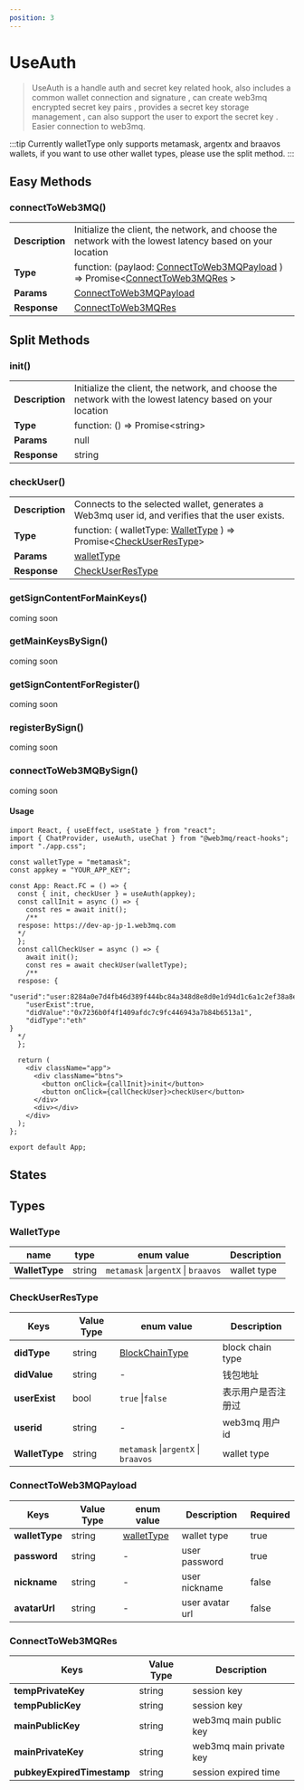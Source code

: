 ```yaml
---
position: 3
---
```


# UseAuth

> UseAuth is a handle auth and secret key related hook, also includes a common wallet connection and signature , can create web3mq encrypted secret key pairs , provides a secret key storage management , can also support the user to export the secret key . Easier connection to web3mq.

:::tip
Currently walletType only supports metamask, argentx and braavos wallets, if you want to use other wallet types, please use the split method.
:::

## Easy Methods

### connectToWeb3MQ()

|                 |                                                                                                                                                                                                   |
| --------------- | ------------------------------------------------------------------------------------------------------------------------------------------------------------------------------------------------- |
| **Description** | Initialize the client, the network, and choose the network with the lowest latency based on your location                                                                                         |
| **Type**        | function: (paylaod: [ConnectToWeb3MQPayload](/docs/Web3MQ-SDK/ReactHooks/auth/#connecttoweb3mqpayload) ) => Promise<[ConnectToWeb3MQRes](/docs/Web3MQ-SDK/ReactHooks/auth/#connecttoweb3mqres) \> |
| **Params**      | [ConnectToWeb3MQPayload](/docs/Web3MQ-SDK/ReactHooks/auth/#connecttoweb3mqpayload)                                                                                                                |
| **Response**    | [ConnectToWeb3MQRes](/docs/Web3MQ-SDK/ReactHooks/auth/#connecttoweb3mqres)                                                                                                                        |

## Split Methods

### init()

|                 |                                                                                                           |
| --------------- | --------------------------------------------------------------------------------------------------------- |
| **Description** | Initialize the client, the network, and choose the network with the lowest latency based on your location |
| **Type**        | function: () => Promise<string\>                                                                          |
| **Params**      | null                                                                                                      |
| **Response**    | string                                                                                                    |

### checkUser()

|                 |                                                                                                                                                                          |
| --------------- | ------------------------------------------------------------------------------------------------------------------------------------------------------------------------ |
| **Description** | Connects to the selected wallet, generates a Web3mq user id, and verifies that the user exists.                                                                          |
| **Type**        | function: ( walletType: [WalletType](/docs/Web3MQ-SDK/ReactHooks/auth/#wallettype) ) => Promise<[CheckUserResType](/docs/Web3MQ-SDK/ReactHooks/auth/#checkuserrestype)\> |
| **Params**      | [walletType](/docs/Web3MQ-SDK/ReactHooks/auth/#wallettype)                                                                                                               |
| **Response**    | [CheckUserResType](/docs/Web3MQ-SDK/ReactHooks/auth/#checkuserrestype)                                                                                                   |

### getSignContentForMainKeys()

coming soon

### getMainKeysBySign()

coming soon

### getSignContentForRegister()

coming soon

### registerBySign()

coming soon

### connectToWeb3MQBySign()

coming soon

#### Usage

```tsx
import React, { useEffect, useState } from "react";
import { ChatProvider, useAuth, useChat } from "@web3mq/react-hooks";
import "./app.css";

const walletType = "metamask";
const appkey = "YOUR_APP_KEY";

const App: React.FC = () => {
  const { init, checkUser } = useAuth(appkey);
  const callInit = async () => {
    const res = await init();
    /**
  respose: https://dev-ap-jp-1.web3mq.com
  */
  };
  const callCheckUser = async () => {
    await init();
    const res = await checkUser(walletType);
    /**
  respose: {
    "userid":"user:8284a0e7d4fb46d389f444bc84a348d8e8d0e1d94d1c6a1c2ef38a8e",
    "userExist":true,
    "didValue":"0x7236b0f4f1409afdc7c9fc446943a7b84b6513a1",
    "didType":"eth"
}
  */
  };

  return (
    <div className="app">
      <div className="btns">
        <button onClick={callInit}>init</button>
        <button onClick={callCheckUser}>checkUser</button>
      </div>
      <div></div>
    </div>
  );
};

export default App;
```

## States

## Types

### WalletType

| name           | type   | enum value                          | Description |
| -------------- | ------ | ----------------------------------- | ----------- |
| **WalletType** | string | `metamask` \|`argentX` \| `braavos` | wallet type |

### CheckUserResType

| Keys           | Value Type | enum value                                                                             | Description        |
| -------------- | ---------- | -------------------------------------------------------------------------------------- | ------------------ |
| **didType**    | string     | [BlockChainType](https://docs.web3mq.com/docs/Web3MQ-SDK/JS-SDK/types/#blockchaintype) | block chain type   |
| **didValue**   | string     | -                                                                                      | 钱包地址           |
| **userExist**  | bool       | `true` \|`false`                                                                       | 表示用户是否注册过 |
| **userid**     | string     | -                                                                                      | web3mq 用户 id     |
| **WalletType** | string     | `metamask` \|`argentX` \| `braavos`                                                    | wallet type        |

### ConnectToWeb3MQPayload

| Keys           | Value Type | enum value                                                 | Description     | Required |
| -------------- | ---------- | ---------------------------------------------------------- | --------------- | -------- |
| **walletType** | string     | [walletType](/docs/Web3MQ-SDK/ReactHooks/auth/#wallettype) | wallet type     | true     |
| **password**   | string     | -                                                          | user password   | true     |
| **nickname**   | string     | -                                                          | user nickname   | false    |
| **avatarUrl**  | string     | -                                                          | user avatar url | false    |

### ConnectToWeb3MQRes

| Keys                       | Value Type | Description             |
| -------------------------- | ---------- | ----------------------- |
| **tempPrivateKey**         | string     | session key             |
| **tempPublicKey**          | string     | session key             |
| **mainPublicKey**          | string     | web3mq main public key  |
| **mainPrivateKey**         | string     | web3mq main private key |
| **pubkeyExpiredTimestamp** | string     | session expired time    |
